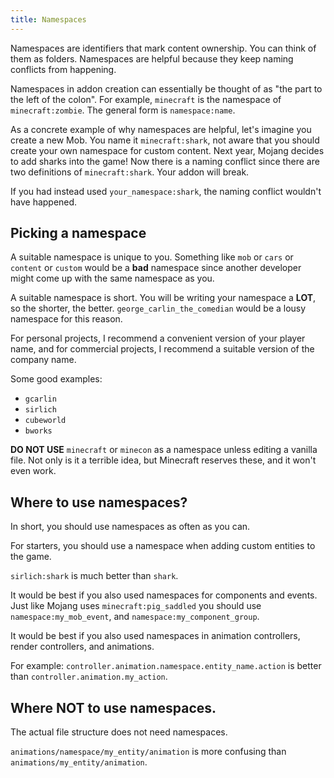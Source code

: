 ```yaml
---
title: Namespaces
---
```


Namespaces are identifiers that mark content ownership. You can think of them as folders. Namespaces are helpful because they keep naming conflicts from happening.

Namespaces in addon creation can essentially be thought of as "the part to the left of the colon". For example, `minecraft` is the namespace of `minecraft:zombie`. The general form is `namespace:name`.

As a concrete example of why namespaces are helpful, let's imagine you create a new Mob. You name it `minecraft:shark`, not aware that you should create your own namespace for custom content. Next year, Mojang decides to add sharks into the game! Now there is a naming conflict since there are two definitions of `minecraft:shark`. Your addon will break.

If you had instead used `your_namespace:shark`, the naming conflict wouldn't have happened.

## Picking a namespace

A suitable namespace is unique to you. Something like `mob` or `cars` or `content` or `custom` would be a **bad** namespace since another developer might come up with the same namespace as you.

A suitable namespace is short. You will be writing your namespace a **LOT**, so the shorter, the better. `george_carlin_the_comedian` would be a lousy namespace for this reason.

For personal projects, I recommend a convenient version of your player name, and for commercial projects, I recommend a suitable version of the company name.

Some good examples:

-   `gcarlin`
-   `sirlich`
-   `cubeworld`
-   `bworks`

**DO NOT USE** `minecraft` or `minecon` as a namespace unless editing a vanilla file. Not only is it a terrible idea, but Minecraft reserves these, and it won't even work.

## Where to use namespaces?

In short, you should use namespaces as often as you can.

For starters, you should use a namespace when adding custom entities to the game.

`sirlich:shark` is much better than `shark`.

It would be best if you also used namespaces for components and events. Just like Mojang uses `minecraft:pig_saddled` you should use `namespace:my_mob_event`, and `namespace:my_component_group`.

It would be best if you also used namespaces in animation controllers, render controllers, and animations.

For example: `controller.animation.namespace.entity_name.action` is better than `controller.animation.my_action`.

## Where **NOT** to use namespaces.

The actual file structure does not need namespaces.

`animations/namespace/my_entity/animation` is more confusing than `animations/my_entity/animation`.
